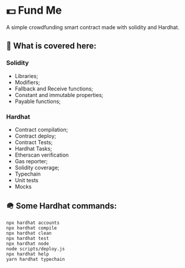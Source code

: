 # 💵 Fund Me
A simple crowdfunding smart contract made with solidity and Hardhat.

## 📔 What is covered here:
### Solidity
- Libraries;
- Modifiers;
- Fallback and Receive functions;
- Constant and immutable properties;
- Payable functions;

### Hardhat
- Contract compilation;
- Contract deploy;
- Contract Tests;
- Hardhat Tasks;
- Etherscan verification
- Gas reporter;
- Solidity coverage;
- Typechain
- Unit tests
- Mocks

## 🪖 Some Hardhat commands:

```shell
npx hardhat accounts
npx hardhat compile
npx hardhat clean
npx hardhat test
npx hardhat node
node scripts/deploy.js
npx hardhat help
yarn hardhat typechain
```

